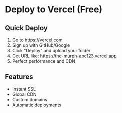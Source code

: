 # Deploy to Vercel (Free)

## Quick Deploy
1. Go to https://vercel.com
2. Sign up with GitHub/Google
3. Click "Deploy" and upload your folder
4. Get URL like: https://the-murph-abc123.vercel.app
5. Perfect performance and CDN

## Features
- Instant SSL
- Global CDN
- Custom domains
- Automatic deployments
